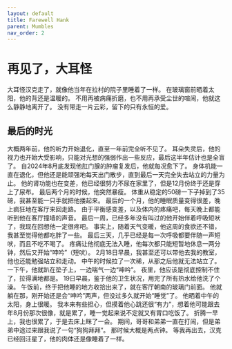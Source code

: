 ```yaml
---
layout: default
title: Farewell Hank
parent: Mumbles
nav_order: 2
---
```


# 再见了，大耳怪
大耳怪汉克走了，就像他当年在拉村的院子里睡着了一样。
在玻璃窗前晒着太阳，他的背还是温暖的。
不用再被病痛折磨，也不用再承受尘世的喧闹，他就这么静静地离开了。
没有带走一片云彩，留下的只有永恒的爱。

## 最后的时光
大概两年前，他的听力开始退化，直至一年前完全听不见了。
耳朵失灵后，他的视力也开始大受影响，只能对光想的强弱作出一些反应，最后这半年估计也是全盲了。
自2024年8月底发现他肛门腺的肿瘤复发后，他就每况愈下了。
身体机能一直在退化，但他还是能顽强地每天出门散步，直到最后一天完全失去站立的力量为止。
他的肾功能也在变差，他已经很努力不尿在家里了，但是12月份终于还是穿上了尿布。
最后两个月的时候，他突然暴瘦。
体重从稳定的50磅一下子掉到了35磅，我甚至能一只手就把他搂起来。
最后的一个月，他的睡眠质量变得很差，晚上疯狂地在客厅来回走路。
由于平衡感变差，以及体内的疼痛吧，每天晚上都能听到他在客厅撞墙的声音。
最后一周，已经多年没有叫过的他开始伴着呼吸短吠了，我现在回想他一定很疼吧。
事实上，随着天气变暖，他这周的食欲还不错，我甚至觉得他都吃胖了一些。
最后三天，几乎已经是每一次呼吸都要伴随一声短吠，而且不吃不喝了。
疼痛让他彻底无法入睡，他每次都只能短暂地休息一两分钟，然后又开始“呻吟”（短吠）。
2月18日早晨，我甚至还可以带他去我的教室，他也还能勉强站立和走动。
中午的时候拉了一次稀，从那之后他就无法站立了。
一下午，他就趴在垫子上，一边喘气一边“呻吟”。
夜里，他应该是彻底控制不住了，拉得满地都是。
19日早晨，鉴于他的卫生状况，用完了所有热水给他洗了个澡。
午饭前，终于把他睡的地方收拾出来了，就在客厅朝南的玻璃门前面。
他就躺在那，刚开始还是会“呻吟”两声，但没过多久就开始“睡觉”了。
他晒着中午的太阳，身上很暖。
我本来有些担心，但摸着他心跳还很“有力”，想着他可能跟去年8月份那次很像，就是累了，睡一觉起来说不定就又有胃口吃饭了。
折腾一早上，我也很累了，于是去床上眯了一会。
期间，哥哥和弟弟一直在打闹，但是弟弟中途过来跟我说了一句“狗狗拜拜”。
那时候大概是两点钟。
等我再出去，汉克已经回汪星了，他的肉体还是像睡着了一样。





